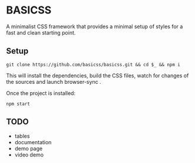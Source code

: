 # BASICSS
A minimalist CSS framework that provides a minimal setup of styles for a fast and clean starting point.

## Setup
```
git clone https://github.com/basicss/basicss.git && cd $_ && npm i
```
This will install the dependencies, build the CSS files, watch for changes of the sources and launch browser-sync .

Once the project is installed:
```
npm start
```

## TODO
* tables
* documentation
* demo page
* video demo
